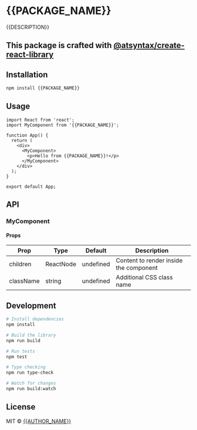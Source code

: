 # {{PACKAGE_NAME}}

{{DESCRIPTION}}

## This package is crafted with [@atsyntax/create-react-library](https://www.npmjs.com/package/@atsyntax/create-react-library)

## Installation

```bash
npm install {{PACKAGE_NAME}}
```

## Usage

```tsx
import React from 'react';
import MyComponent from '{{PACKAGE_NAME}}';

function App() {
  return (
    <div>
      <MyComponent>
        <p>Hello from {{PACKAGE_NAME}}!</p>
      </MyComponent>
    </div>
  );
}

export default App;
```

## API

### MyComponent

#### Props

| Prop | Type | Default | Description |
|------|------|---------|-------------|
| children | ReactNode | undefined | Content to render inside the component |
| className | string | undefined | Additional CSS class name |

## Development

```bash
# Install dependencies
npm install

# Build the library
npm run build

# Run tests
npm test

# Type checking
npm run type-check

# Watch for changes
npm run build:watch
```

## License

MIT © [{{AUTHOR_NAME}}]({{AUTHOR_URL}})
